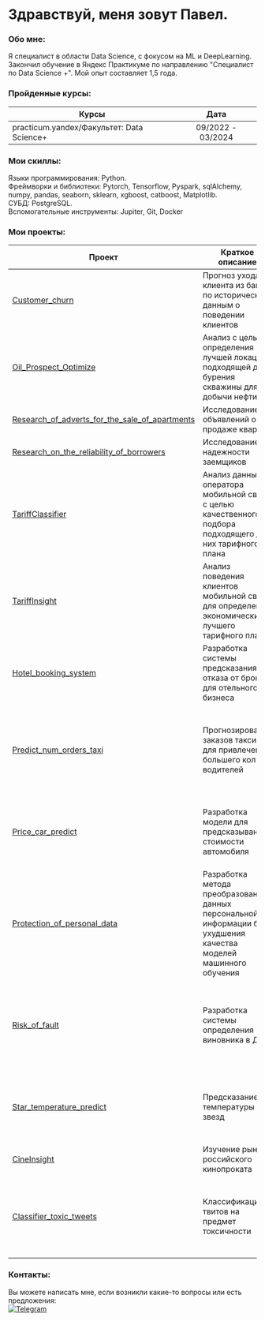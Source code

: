 Здравствуй, меня зовут Павел.
=============================================================================================================================================


###  Обо мне:
Я специалист в области Data Science, с фокусом на ML и DeepLearning. Закончил обучение в Яндекс Практикуме по направлению "Специалист по  Data Science +". Мой опыт составляет 1,5 года.

### Пройденные курсы:
                                                
| Курсы                                                           | Дата              |
| ----------------------------------------------------------------| :---------------: |
| practicum.yandex/Факультет: Data Science+                       | 09/2022 - 03/2024 |
### Мои скиллы:

Языки программирования: Python.<br>
Фреймворки и библиотеки: Pytorch, Tensorflow, Pyspark, sqlAlchemy, numpy, pandas, seaborn, sklearn, xgboost, catboost, Matplotlib.<br>
СУБД: PostgreSQL.<br>
Вспомогательные инструменты: Jupiter, Git, Docker<br>

### Мои проекты:

| Проект | Краткое описание |Использованные библиотеки|
|------------------|--------|------------|
| [Customer_churn](https://github.com/FrustrationDesu/yandex.practicum/tree/main/Customer_churn) | Прогноз ухода клиента из банка по историческим данным о поведении клиентов |![Pandas](https://img.shields.io/badge/-Pandas-blue?style=flat-square&logo=pandas&logoColor=white) ![Matplotlib](https://img.shields.io/badge/-Matplotlib-gray?style=flat-square&logo=matplotlib&logoColor=white) ![Scikit-learn](https://img.shields.io/badge/-Scikit--learn-6495ED?style=flat-square&logo=scikit-learn&logoColor=white)|
| [Oil_Prospect_Optimize](https://github.com/FrustrationDesu/yandex.practicum/tree/main/Oil_Prospect_Optimize) |Анализ с целью определения лучшей локации, подходящей для бурения скважины для добычи нефти|![Pandas](https://img.shields.io/badge/-Pandas-blue?style=flat-square&logo=pandas&logoColor=white) ![Scikit-learn](https://img.shields.io/badge/-Scikit--learn-6495ED?style=flat-square&logo=scikit-learn&logoColor=white) ![NumPy](https://img.shields.io/badge/-NumPy-gray?style=flat-square&logo=numpy&logoColor=white)  ![SciPy](https://img.shields.io/badge/-SciPy-8B0000?style=flat-square&logo=scipy&logoColor=white) |
| [Research_of_adverts_for_the_sale_of_apartments](https://github.com/FrustrationDesu/yandex.practicum/tree/main/Research_of_adverts_for_the_sale_of_apartments) |Исследование объявлений о продаже квартир |![Matplotlib](https://img.shields.io/badge/-Matplotlib-gray?style=flat-square&logo=matplotlib&logoColor=white) ![Pandas](https://img.shields.io/badge/-Pandas-blue?style=flat-square&logo=pandas&logoColor=white)  |
| [Research_on_the_reliability_of_borrowers](https://github.com/FrustrationDesu/yandex.practicum/tree/main/Research_on_the_reliability_of_borrowers) |Исследование надежности заемщиков |![Pandas](https://img.shields.io/badge/-Pandas-blue?style=flat-square&logo=pandas&logoColor=white) |
| [TariffClassifier](https://github.com/FrustrationDesu/yandex.practicum/tree/main/TariffClassifier) |Анализ данных оператора мобильной связи с целью качественного подбора подходящего для них тарифного плана|![Pandas](https://img.shields.io/badge/-Pandas-blue?style=flat-square&logo=pandas&logoColor=white) ![Scikit-learn](https://img.shields.io/badge/-Scikit--learn-6495ED?style=flat-square&logo=scikit-learn&logoColor=white) |
| [TariffInsight](https://github.com/FrustrationDesu/yandex.practicum/tree/main/TariffInsight) |Анализ поведения клиентов мобильной связи для определения экономически лучшего тарифного плана |![Pandas](https://img.shields.io/badge/-Pandas-blue?style=flat-square&logo=pandas&logoColor=white) |
| [Hotel_booking_system](https://github.com/FrustrationDesu/yandex.practicum/tree/main/hotel_booking_system) |Разработка системы предсказания отказа от брони для отельного бизнеса |![Pandas](https://img.shields.io/badge/-Pandas-blue?style=flat-square&logo=pandas&logoColor=white) ![Seaborn](https://img.shields.io/badge/-Seaborn-gray?style=flat-square&logo=seaborn&logoColor=white) ![Scikit-learn](https://img.shields.io/badge/-Scikit--learn-6495ED?style=flat-square&logo=scikit-learn&logoColor=white) ![NumPy](https://img.shields.io/badge/-NumPy-gray?style=flat-square&logo=numpy&logoColor=white) ![Matplotlib](https://img.shields.io/badge/-Matplotlib-gray?style=flat-square&logo=matplotlib&logoColor=white)  |
| [Predict_num_orders_taxi](https://github.com/FrustrationDesu/yandex.practicum/tree/main/predict_num_orders_taxi) |Прогнозирование заказов такси для привлечения большего кол-ва водителей | ![Optuna](https://img.shields.io/badge/-Optuna-708090?style=flat-square&logo=optuna&logoColor=white) ![Pandas](https://img.shields.io/badge/-Pandas-blue?style=flat-square&logo=pandas&logoColor=white) ![NumPy](https://img.shields.io/badge/-NumPy-gray?style=flat-square&logo=numpy&logoColor=white) ![Statsmodels](https://img.shields.io/badge/-Statsmodels-808080?style=flat-square&logo=statsmodels&logoColor=white) ![Matplotlib](https://img.shields.io/badge/-Matplotlib-gray?style=flat-square&logo=matplotlib&logoColor=white) ![Seaborn](https://img.shields.io/badge/-Seaborn-gray?style=flat-square&logo=seaborn&logoColor=white) ![CatBoost](https://img.shields.io/badge/-CatBoost-191970?style=flat-square&logo=catboost&logoColor=white) ![Scikit-learn](https://img.shields.io/badge/-Scikit--learn-6495ED?style=flat-square&logo=scikit-learn&logoColor=white) ![Phik](https://img.shields.io/badge/-Phik-2F4F4F?style=flat-square&logo=phik&logoColor=white) |
| [Price_car_predict](https://github.com/FrustrationDesu/yandex.practicum/tree/main/price_car_predict) |Разработка модели для предсказывания стоимости автомобиля | ![Pandas](https://img.shields.io/badge/-Pandas-blue?style=flat-square&logo=pandas&logoColor=white) ![NumPy](https://img.shields.io/badge/-NumPy-gray?style=flat-square&logo=numpy&logoColor=white) ![Matplotlib](https://img.shields.io/badge/-Matplotlib-gray?style=flat-square&logo=matplotlib&logoColor=white) ![Seaborn](https://img.shields.io/badge/-Seaborn-gray?style=flat-square&logo=seaborn&logoColor=white) ![CatBoost](https://img.shields.io/badge/-CatBoost-191970?style=flat-square&logo=catboost&logoColor=white) ![Scikit-learn](https://img.shields.io/badge/-Scikit--learn-6495ED?style=flat-square&logo=scikit-learn&logoColor=white) ![Phik](https://img.shields.io/badge/-Phik-2F4F4F?style=flat-square&logo=phik&logoColor=white)|
| [Protection_of_personal_data](https://github.com/FrustrationDesu/yandex.practicum/tree/main/protection_of_personal_data) |Разработка метода преобразования данных персональной информации без ухудшения качества моделей машинного обучения |![Pandas](https://img.shields.io/badge/-Pandas-blue?style=flat-square&logo=pandas&logoColor=white) ![Scikit-learn](https://img.shields.io/badge/-Scikit--learn-6495ED?style=flat-square&logo=scikit-learn&logoColor=white)  ![NumPy](https://img.shields.io/badge/-NumPy-gray?style=flat-square&logo=numpy&logoColor=white) |
| [Risk_of_fault](https://github.com/FrustrationDesu/yandex.practicum/tree/main/risk_of_fault) |Разработка системы определения виновника в ДТП | ![Phik](https://img.shields.io/badge/-Phik-2F4F4F?style=flat-square&logo=phik&logoColor=white) ![YData Profiling](https://img.shields.io/badge/-YData%20Profiling-696969?style=flat-square&logo=ydataprofiling&logoColor=white) ![Optuna](https://img.shields.io/badge/-Optuna-708090?style=flat-square&logo=optuna&logoColor=white) ![Pandas](https://img.shields.io/badge/-Pandas-blue?style=flat-square&logo=pandas&logoColor=white) ![Matplotlib](https://img.shields.io/badge/-Matplotlib-gray?style=flat-square&logo=matplotlib&logoColor=white) ![Scikit-learn](https://img.shields.io/badge/-Scikit--learn-6495ED?style=flat-square&logo=scikit-learn&logoColor=white) ![NumPy](https://img.shields.io/badge/-NumPy-gray?style=flat-square&logo=numpy&logoColor=white) ![Seaborn](https://img.shields.io/badge/-Seaborn-gray?style=flat-square&logo=seaborn&logoColor=white) ![SQLAlchemy](https://img.shields.io/badge/-SQLAlchemy-4682B4?style=flat-square&logo=sqlalchemy&logoColor=white)  |
| [Star_temperature_predict](https://github.com/FrustrationDesu/yandex.practicum/tree/main/star_temperature_predict) |Предсказание температуры звезд | ![YData Profiling](https://img.shields.io/badge/-YData%20Profiling-696969?style=flat-square&logo=ydataprofiling&logoColor=white)  ![Pandas](https://img.shields.io/badge/-Pandas-blue?style=flat-square&logo=pandas&logoColor=white) ![Matplotlib](https://img.shields.io/badge/-Matplotlib-gray?style=flat-square&logo=matplotlib&logoColor=white) ![Scikit-learn](https://img.shields.io/badge/-Scikit--learn-6495ED?style=flat-square&logo=scikit-learn&logoColor=white) ![NumPy](https://img.shields.io/badge/-NumPy-gray?style=flat-square&logo=numpy&logoColor=white) ![Seaborn](https://img.shields.io/badge/-Seaborn-gray?style=flat-square&logo=seaborn&logoColor=white) ![Torch](https://img.shields.io/badge/-Torch-FFA500?style=flat-square&logo=torch&logoColor=white)  |
| [CineInsight](https://github.com/FrustrationDesu/yandex.practicum/tree/main/%D1%81ineInsight) |Изучение рынка российского кинопроката| ![Pandas](https://img.shields.io/badge/-Pandas-blue?style=flat-square&logo=pandas&logoColor=white) ![Matplotlib](https://img.shields.io/badge/-Matplotlib-gray?style=flat-square&logo=matplotlib&logoColor=white) ![Seaborn](https://img.shields.io/badge/-Seaborn-gray?style=flat-square&logo=seaborn&logoColor=white)|
|[Classifier_toxic_tweets](https://github.com/FrustrationDesu/yandex.practicum/tree/main/classifier_toxic_tweets)|Классификация твитов на предмет токсичности|![Pandas](https://img.shields.io/badge/-Pandas-blue?style=flat-square&logo=pandas&logoColor=white) ![Matplotlib](https://img.shields.io/badge/-Matplotlib-gray?style=flat-square&logo=matplotlib&logoColor=white) ![CatBoost](https://img.shields.io/badge/-CatBoost-191970?style=flat-square&logo=catboost&logoColor=white) ![Spacy](https://img.shields.io/badge/-Spacy-2E8B57?style=flat-square&logo=spacy&logoColor=white) ![Scikit-learn](https://img.shields.io/badge/-Scikit--learn-6495ED?style=flat-square&logo=scikit-learn&logoColor=white) ![NumPy](https://img.shields.io/badge/-NumPy-gray?style=flat-square&logo=numpy&logoColor=white) ![Optuna](https://img.shields.io/badge/-Optuna-708090?style=flat-square&logo=optuna&logoColor=white) ![Wordcloud](https://img.shields.io/badge/-Wordcloud-778899?style=flat-square&logo=wordcloud&logoColor=white) |

### Контакты:
Вы можете написать мне, если возникли какие-то вопросы или есть предложения:<br>
[![Telegram](https://anwap.space/wp-content/uploads/2023/12/telegram.png)](https://t.me/frustrationdesu)

